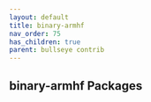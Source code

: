 ```yaml
---
layout: default
title: binary-armhf
nav_order: 75
has_children: true
parent: bullseye contrib
---
```


## binary-armhf Packages
